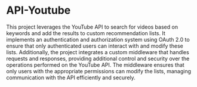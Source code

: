 # API-Youtube

This project leverages the YouTube API to search for videos based on keywords and add the results to custom recommendation lists. It implements an authentication and authorization system using OAuth 2.0 to ensure that only authenticated users can interact with and modify these lists. Additionally, the project integrates a custom middleware that handles requests and responses, providing additional control and security over the operations performed on the YouTube API. The middleware ensures that only users with the appropriate permissions can modify the lists, managing communication with the API efficiently and securely.
